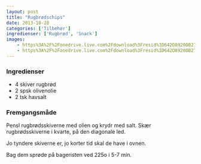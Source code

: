 ```yaml
---
layout: post
title: "Rugbrødschips"
date: 2013-10-28
categories: ['Tilbehør']
ingredienser: ['Rugbrød', 'Snack']
images:
    - https%3A%2F%2Fonedrive.live.com%2Fdownload%3Fresid%3D642D8920DB2784EE!223486
    - https%3A%2F%2Fonedrive.live.com%2Fdownload%3Fresid%3D642D8920DB2784EE!223487
---
```


### Ingredienser
-   4 skiver rugbrød
-   2 spsk olivenolie
-   2 tsk havsalt

### Fremgangsmåde
Pensl rugbrødsskiverne med olien og krydr med salt. Skær rugbrødsskiverne i kvarte, på den diagonale led.  

Jo tyndere skiverne er, jo korter tid skal de have i ovnen.

Bag dem sprøde på bageristen ved 225o i 5-7 min.
